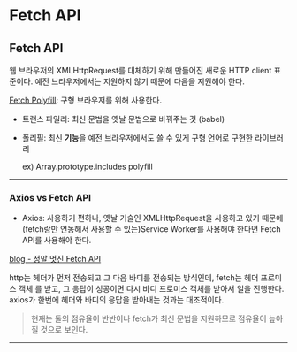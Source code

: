 # Fetch API

## Fetch API

웹 브라우저의 XMLHttpRequest를 대체하기 위해 만들어진 새로운 HTTP client 표준이다. 예전 브라우저에서는 지원하지 않기 때문에 다음을 지원해야 한다.

[Fetch Polyfill](https://github.com/github/fetch): 구형 브라우저를 위해 사용한다.

- 트랜스 파일러: 최신 문법을 옛날 문법으로 바꿔주는 것 (babel)
- 폴리필: 최신 **기능**을 예전 브라우저에서도 쓸 수 있게 구형 언어로 구현한 라이브러리
    
    ex) Array.prototype.includes polyfill

---

### Axios vs Fetch API

- Axios: 사용하기 편하나, 옛날 기술인 XMLHttpRequest을 사용하고 있기 때문에 (fetch랑만 연동해서 사용할 수 있는)Service Worker를 사용해야 한다면 Fetch API를 사용해야 한다.

[blog - 정말 멋진 Fetch API](http://hacks.mozilla.or.kr/2015/05/this-api-is-so-fetching/)

http는 헤더가 먼저 전송되고 그 다음 바디를 전송되는 방식인데, fetch는 헤더 프로미스 객체 를 받고, 그 응답이 성공이면 다시 바디 프로미스 객체를 받아서 일을 진행한다. axios가 한번에 헤더와 바디의 응답을 받아내는 것과는 대조적이다.

> 현재는 둘의 점유율이 반반이나 fetch가 최신 문법을 지원하므로 점유율이 높아질 것으로 보인다.

---

